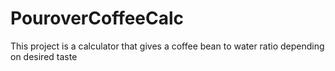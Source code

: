# PouroverCoffeeCalc
This project is a calculator that gives a coffee bean to water ratio depending on desired taste

